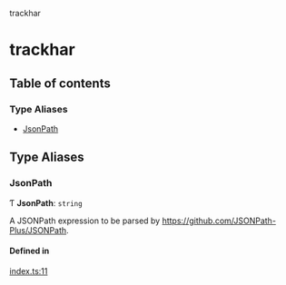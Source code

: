 trackhar

# trackhar

## Table of contents

### Type Aliases

- [JsonPath](README.md#jsonpath)

## Type Aliases

### JsonPath

Ƭ **JsonPath**: `string`

A JSONPath expression to be parsed by https://github.com/JSONPath-Plus/JSONPath.

#### Defined in

[index.ts:11](https://github.com/tweaselORG/TrackHAR/blob/main/src/index.ts#L11)
